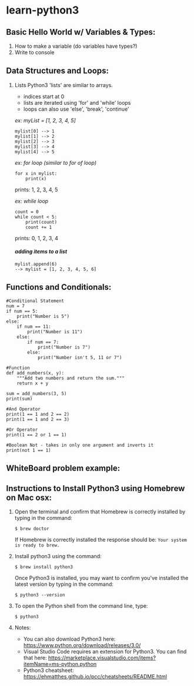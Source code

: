 # learn-python3
## Basic Hello World w/ Variables & Types:
1. How to make a variable (do variables have types?)
1. Write to console

## Data Structures and Loops:
1. Lists
    Python3 'lists' are similar to arrays.
    - indices start at 0
    - lists are iterated using 'for' and 'while' loops
    - loops can also use 'else', 'break', 'continue'

    *ex: myList = [1, 2, 3, 4, 5]*
    ```
    mylist[0] --> 1
    mylist[1] --> 2
    mylist[2] --> 3
    mylist[3] --> 4
    mylist[4] --> 5
    ```

    *ex: for loop (similar to for of loop)*
    ```
    for x in mylist:
        print(x)
    ```
    prints: 1, 2, 3, 4, 5

    *ex: while loop*
    ```
    count = 0
    while count < 5:
        print(count)
        count += 1
    ```
    prints: 0, 1, 2, 3, 4

    #### *adding items to a list*

    ```
    mylist.append(6)
    --> mylist = [1, 2, 3, 4, 5, 6]
    ```
## Functions and Conditionals:

```
#Conditional Statement
num = 7
if num == 5:
    print("Number is 5")
else:
    if num == 11:
        print("Number is 11")
    else:
        if num == 7:
            print("Number is 7")
        else:
            print("Number isn't 5, 11 or 7")

#Function
def add_numbers(x, y):
    """Add two numbers and return the sum."""
    return x + y

sum = add_numbers(3, 5)
print(sum)

#And Operator
print(1 == 1 and 2 == 2)
print(1 == 1 and 2 == 3)

#Or Operator
print(1 == 2 or 1 == 1)

#Boolean Not - takes in only one argument and inverts it
print(not 1 == 1)
```

## WhiteBoard problem example:
## Instructions to Install Python3  using Homebrew on Mac osx:
1. Open the terminal and confirm that Homebrew is correctly installed by typing in the command: 
    ```
    $ brew doctor
    ```
    If Homebrew is correctly installed the response should be: ```Your system is ready to brew.```

1. Install python3 using the command:
    ```
    $ brew install python3
    ```
    Once Python3 is installed, you may want to confirm you've installed the latest version by typing in the command:
    ```
    $ python3 --version
    ```

1. To open the Python shell from the command line, type:
    ```
    $ python3
    ```
    
1. Notes:
    - You can also download Python3 here: https://www.python.org/download/releases/3.0/
    - Visual Studio Code requires an extension for Python3. You can find that here: https://marketplace.visualstudio.com/items?itemName=ms-python.python
    - Python3 cheatsheet: https://ehmatthes.github.io/pcc/cheatsheets/README.html 

